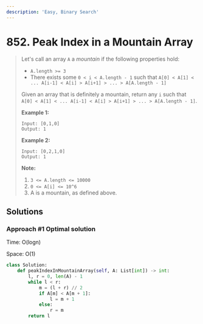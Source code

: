 ```yaml
---
description: 'Easy, Binary Search'
---
```


# 852. Peak Index in a Mountain Array

> Let's call an array `A` a _mountain_ if the following properties hold:
>
> * `A.length >= 3`
> * There exists some `0 < i < A.length - 1` such that `A[0] < A[1] < ... A[i-1] < A[i] > A[i+1] > ... > A[A.length - 1]`
>
> Given an array that is definitely a mountain, return any `i` such that `A[0] < A[1] < ... A[i-1] < A[i] > A[i+1] > ... > A[A.length - 1]`.
>
> **Example 1:**
>
> ```text
> Input: [0,1,0]
> Output: 1
> ```
>
> **Example 2:**
>
> ```text
> Input: [0,2,1,0]
> Output: 1
> ```
>
> **Note:**
>
> 1. `3 <= A.length <= 10000`
> 2. `0 <= A[i] <= 10^6`
> 3. A is a mountain, as defined above.

## Solutions

### Approach \#1 Optimal solution

Time: O\(logn\)

Space: O\(1\)

```python
class Solution:
    def peakIndexInMountainArray(self, A: List[int]) -> int:
        l, r = 0, len(A) - 1
        while l < r:
            m = (l + r) // 2
            if A[m] < A[m + 1]:
                l = m + 1
            else:
                r = m
        return l
```

